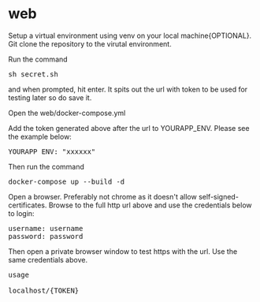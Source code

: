 # web

Setup a virtual environment using venv on your local machine{OPTIONAL}. 
Git clone the repository to the virutal environment.

Run the command <pre>sh secret.sh</pre> and when prompted, hit enter.
It spits out the url with token to be used for testing later so do save it.

Open the web/docker-compose.yml

Add the token generated above after the url to YOURAPP_ENV.
Please see the example below:
<pre>YOURAPP_ENV: "xxxxxx"</pre>

Then run the command <pre>docker-compose up --build -d</pre>

Open a browser. Preferably not chrome as it doesn't allow self-signed-certificates. 
Browse to the full http url above and use the credentials below to login:
<pre>
username: username
password: password
</pre>
Then open a private browser window to test https with the url. Use the same credentials above.

<pre>
usage

localhost/{TOKEN}
</pre>
